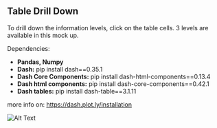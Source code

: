 ## Table Drill Down

To drill down the information levels, click on the table cells. 3 levels are available in this mock up.

Dependencies:
- <b>Pandas, Numpy</b>
- <b>Dash:</b> pip install dash==0.35.1
- <b>Dash Core Components:</b> pip install dash-html-components==0.13.4
- <b>Dash html components:</b> pip install dash-core-components==0.42.1
- <b>Dash tables:</b> pip install dash-table==3.1.11

more info on: https://dash.plot.ly/installation

![Alt Text](dash_demo.gif)
